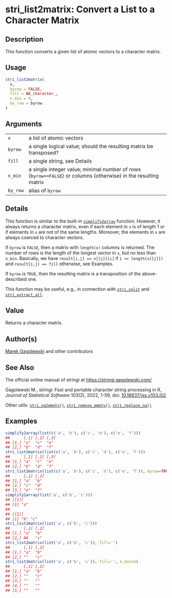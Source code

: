 # stri_list2matrix: Convert a List to a Character Matrix

## Description

This function converts a given list of atomic vectors to a character matrix.

## Usage

``` r
stri_list2matrix(
  x,
  byrow = FALSE,
  fill = NA_character_,
  n_min = 0,
  by_row = byrow
)
```

## Arguments

|          |                                                                                                                |
|----------|----------------------------------------------------------------------------------------------------------------|
| `x`      | a list of atomic vectors                                                                                       |
| `byrow`  | a single logical value; should the resulting matrix be transposed?                                             |
| `fill`   | a single string, see Details                                                                                   |
| `n_min`  | a single integer value; minimal number of rows (`byrow==FALSE`) or columns (otherwise) in the resulting matrix |
| `by_row` | alias of `byrow`                                                                                               |

## Details

This function is similar to the built-in [`simplify2array`](https://stat.ethz.ch/R-manual/R-devel/library/base/html/lapply.html) function. However, it always returns a character matrix, even if each element in `x` is of length 1 or if elements in `x` are not of the same lengths. Moreover, the elements in `x` are always coerced to character vectors.

If `byrow` is `FALSE`, then a matrix with `length(x)` columns is returned. The number of rows is the length of the longest vector in `x`, but no less than `n_min`. Basically, we have `result[i,j] == x[[j]][i]` if `i <= length(x[[j]])` and `result[i,j] == fill` otherwise, see Examples.

If `byrow` is `TRUE`, then the resulting matrix is a transposition of the above-described one.

This function may be useful, e.g., in connection with [`stri_split`](stri_split.md) and [`stri_extract_all`](stri_extract.md).

## Value

Returns a character matrix.

## Author(s)

[Marek Gagolewski](https://www.gagolewski.com/) and other contributors

## See Also

The official online manual of <span class="pkg">stringi</span> at <https://stringi.gagolewski.com/>

Gagolewski M., <span class="pkg">stringi</span>: Fast and portable character string processing in R, *Journal of Statistical Software* 103(2), 2022, 1-59, doi: [10.18637/jss.v103.i02](https://doi.org/10.18637/jss.v103.i02)

Other utils: [`stri_na2empty()`](stri_na2empty.md), [`stri_remove_empty()`](stri_remove_empty.md), [`stri_replace_na()`](stri_replace_na.md)

## Examples




```r
simplify2array(list(c('a', 'b'), c('c', 'd'), c('e', 'f')))
##      [,1] [,2] [,3]
## [1,] "a"  "c"  "e" 
## [2,] "b"  "d"  "f"
stri_list2matrix(list(c('a', 'b'), c('c', 'd'), c('e', 'f')))
##      [,1] [,2] [,3]
## [1,] "a"  "c"  "e" 
## [2,] "b"  "d"  "f"
stri_list2matrix(list(c('a', 'b'), c('c', 'd'), c('e', 'f')), byrow=TRUE)
##      [,1] [,2]
## [1,] "a"  "b" 
## [2,] "c"  "d" 
## [3,] "e"  "f"
simplify2array(list('a', c('b', 'c')))
## [[1]]
## [1] "a"
## 
## [[2]]
## [1] "b" "c"
stri_list2matrix(list('a', c('b', 'c')))
##      [,1] [,2]
## [1,] "a"  "b" 
## [2,] NA   "c"
stri_list2matrix(list('a', c('b', 'c')), fill='')
##      [,1] [,2]
## [1,] "a"  "b" 
## [2,] ""   "c"
stri_list2matrix(list('a', c('b', 'c')), fill='', n_min=5)
##      [,1] [,2]
## [1,] "a"  "b" 
## [2,] ""   "c" 
## [3,] ""   ""  
## [4,] ""   ""  
## [5,] ""   ""
```

